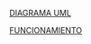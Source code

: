 

[DIAGRAMA UML](https://github.com/Cristiann-Paredes/Felinos/blob/master/UML%20FELINOS.pdf)



[FUNCIONAMIENTO](https://github.com/Cristiann-Paredes/Felinos/blob/master/HERENCIAS_JimenezM_ParedesC.pdf)


